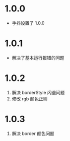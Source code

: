 # 1.0.0

- 手抖设置了 1.0.0

# 1.0.1

- 解决了基本运行报错的问题

# 1.0.2

1. 解决 borderStyle 闪退问题
2. 修改 rgb 颜色正则

# 1.0.3
1. 解决 border 颜色问题